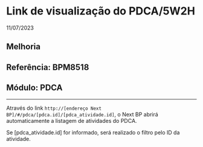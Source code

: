 # Link de visualização do PDCA/5W2H
11/07/2023
## Melhoria
## Referência: BPM8518
## Módulo: PDCA
***

Através do link `http://[endereço Next BP]/#/pdca/[pdca.id]/[pdca_atividade.id]`, o Next BP abrirá automaticamente a listagem de atividades do PDCA.

Se [pdca_atividade.id] for informado, será realizado o filtro pelo ID da atividade.